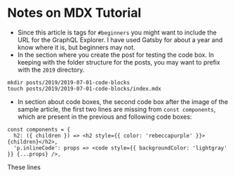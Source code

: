 # Notes on MDX Tutorial

- Since this article is tags for `#beginners` you might want to include the URL for the GraphQL Explorer. I have used Gatsby for about a year and know where it is, but beginners may not.
- In the section where you create the post for testing the code box. In keeping with the folder structure for the posts, you may want to prefix with the `2019` directory.
```
mkdir posts/2019/2019-07-01-code-blocks
touch posts/2019/2019-07-01-code-blocks/index.mdx
```
- In section about code boxes, the second code box after the image of the sample article, the first two lines are missing from `const components`, which are present in the previous and following code boxes:
```
const components = {
  h2: ({ children }) => <h2 style={{ color: 'rebeccapurple' }}>{children}</h2>,
  'p.inlineCode': props => <code style={{ backgroundColor: 'lightgray' }} {...props} />,
  ```

These lines

